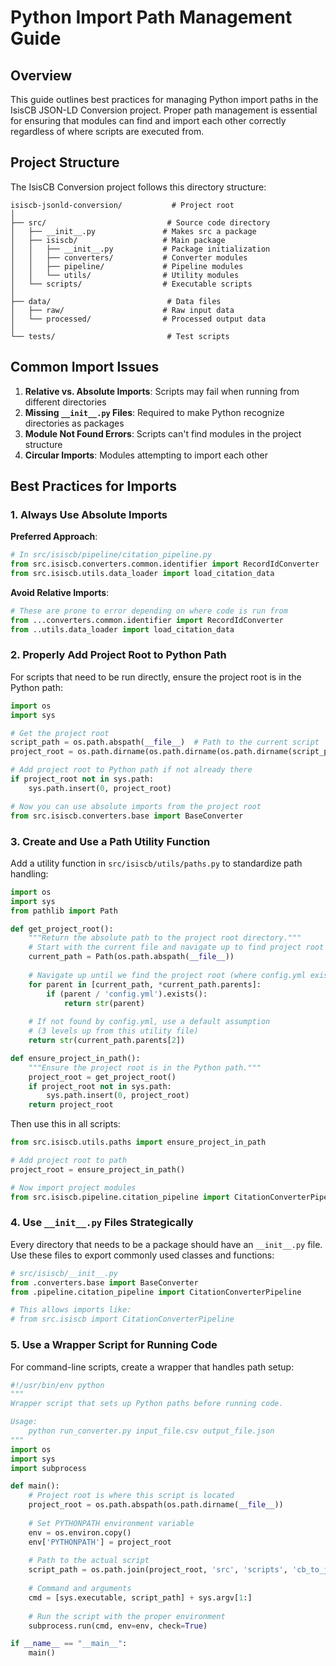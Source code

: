 # Python Import Path Management Guide
## Overview

This guide outlines best practices for managing Python import paths in the IsisCB JSON-LD Conversion project. Proper path management is essential for ensuring that modules can find and import each other correctly regardless of where scripts are executed from.

## Project Structure

The IsisCB Conversion project follows this directory structure:

```
isiscb-jsonld-conversion/           # Project root
│
├── src/                           # Source code directory
│   ├── __init__.py               # Makes src a package
│   ├── isiscb/                   # Main package
│   │   ├── __init__.py           # Package initialization
│   │   ├── converters/           # Converter modules
│   │   ├── pipeline/             # Pipeline modules
│   │   └── utils/                # Utility modules
│   └── scripts/                  # Executable scripts
│
├── data/                          # Data files
│   ├── raw/                      # Raw input data
│   └── processed/                # Processed output data
│
└── tests/                         # Test scripts
```

## Common Import Issues

1. **Relative vs. Absolute Imports**: Scripts may fail when running from different directories
2. **Missing `__init__.py` Files**: Required to make Python recognize directories as packages
3. **Module Not Found Errors**: Scripts can't find modules in the project structure
4. **Circular Imports**: Modules attempting to import each other

## Best Practices for Imports

### 1. Always Use Absolute Imports

**Preferred Approach**:
```python
# In src/isiscb/pipeline/citation_pipeline.py
from src.isiscb.converters.common.identifier import RecordIdConverter
from src.isiscb.utils.data_loader import load_citation_data
```

**Avoid Relative Imports**:
```python
# These are prone to error depending on where code is run from
from ...converters.common.identifier import RecordIdConverter
from ..utils.data_loader import load_citation_data
```

### 2. Properly Add Project Root to Python Path

For scripts that need to be run directly, ensure the project root is in the Python path:

```python
import os
import sys

# Get the project root
script_path = os.path.abspath(__file__)  # Path to the current script
project_root = os.path.dirname(os.path.dirname(os.path.dirname(script_path)))  # Adjust based on script location

# Add project root to Python path if not already there
if project_root not in sys.path:
    sys.path.insert(0, project_root)

# Now you can use absolute imports from the project root
from src.isiscb.converters.base import BaseConverter
```

### 3. Create and Use a Path Utility Function

Add a utility function in `src/isiscb/utils/paths.py` to standardize path handling:

```python
import os
import sys
from pathlib import Path

def get_project_root():
    """Return the absolute path to the project root directory."""
    # Start with the current file and navigate up to find project root
    current_path = Path(os.path.abspath(__file__))
    
    # Navigate up until we find the project root (where config.yml exists)
    for parent in [current_path, *current_path.parents]:
        if (parent / 'config.yml').exists():
            return str(parent)
    
    # If not found by config.yml, use a default assumption
    # (3 levels up from this utility file)
    return str(current_path.parents[2])

def ensure_project_in_path():
    """Ensure the project root is in the Python path."""
    project_root = get_project_root()
    if project_root not in sys.path:
        sys.path.insert(0, project_root)
    return project_root
```

Then use this in all scripts:

```python
from src.isiscb.utils.paths import ensure_project_in_path

# Add project root to path
project_root = ensure_project_in_path()

# Now import project modules
from src.isiscb.pipeline.citation_pipeline import CitationConverterPipeline
```

### 4. Use `__init__.py` Files Strategically

Every directory that needs to be a package should have an `__init__.py` file. Use these files to export commonly used classes and functions:

```python
# src/isiscb/__init__.py
from .converters.base import BaseConverter
from .pipeline.citation_pipeline import CitationConverterPipeline

# This allows imports like:
# from src.isiscb import CitationConverterPipeline
```

### 5. Use a Wrapper Script for Running Code

For command-line scripts, create a wrapper that handles path setup:

```python
#!/usr/bin/env python
"""
Wrapper script that sets up Python paths before running code.

Usage:
    python run_converter.py input_file.csv output_file.json
"""
import os
import sys
import subprocess

def main():
    # Project root is where this script is located
    project_root = os.path.abspath(os.path.dirname(__file__))
    
    # Set PYTHONPATH environment variable
    env = os.environ.copy()
    env['PYTHONPATH'] = project_root
    
    # Path to the actual script
    script_path = os.path.join(project_root, 'src', 'scripts', 'cb_to_json.py')
    
    # Command and arguments
    cmd = [sys.executable, script_path] + sys.argv[1:]
    
    # Run the script with the proper environment
    subprocess.run(cmd, env=env, check=True)

if __name__ == "__main__":
    main()
```
